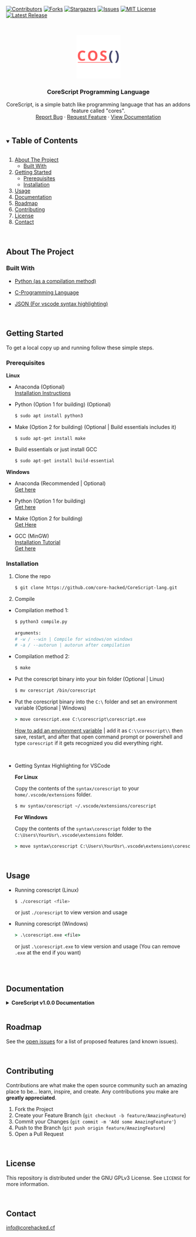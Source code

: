 [![Contributors][contributors-shield]][contributors-url]
[![Forks][forks-shield]][forks-url]
[![Stargazers][stars-shield]][stars-url]
[![Issues][issues-shield]][issues-url]
[![MIT License][license-shield]][license-url]
[![Latest Release][releaselateststable-shield]][releaselateststable-url]



<!-- PROJECT LOGO -->
<br />
<p align="center">
  <a href="https://github.com/core-hacked/">
    <img src="logo.png" alt="Logo" width="120" height="120">
  </a>

  <h3 align="center">CoreScript Programming Language</h3>

  <p align="center">
    CoreScript, is a simple batch like programming language that has an addons feature called "cores".
    <br />
    <a href="https://github.com/core-hacked/CoreScript-lang/issues">Report Bug</a>
    ·
    <a href="https://github.com/core-hacked/CoreScript-lang/issues">Request Feature</a>
    ·
    <a href="#documentation">View Documentation</a>
  </p>
</p>



<!-- TABLE OF CONTENTS -->
<details open="open">
  <summary><h2 style="display: inline-block">Table of Contents</h2></summary>
  <ol>
    <li>
      <a href="#about-the-project">About The Project</a>
      <ul>
        <li><a href="#built-with">Built With</a></li>
      </ul>
    </li>
    <li>
      <a href="#getting-started">Getting Started</a>
      <ul>
        <li><a href="#prerequisites">Prerequisites</a></li>
        <li><a href="#installation">Installation</a></li>
      </ul>
    </li>
    <li><a href="#usage">Usage</a></li>
    <li><a href="#documentation">Documentation</a></li>
    <li><a href="#roadmap">Roadmap</a></li>
    <li><a href="#contributing">Contributing</a></li>
    <li><a href="#license">License</a></li>
    <li><a href="#contact">Contact</a></li>
  </ol>
</details>

<br/>

<!-- ABOUT THE PROJECT -->
## About The Project

### Built With

* [Python (as a compilation method)](https://www.python.org/)

* [C-Programming Language](https://en.wikipedia.org/wiki/C_(programming_language))

* [JSON (For vscode syntax highlighting)](https://www.json.org/json-en.html)

<br/>

<!-- GETTING STARTED -->
## Getting Started

To get a local copy up and running follow these simple steps.

### Prerequisites

<b>Linux</b>

* Anaconda (Optional)<br/>
  [Installation Instructions](https://docs.anaconda.com/anaconda/install/linux/)

* Python (Option 1 for building) (Optional)
  ```sh
  $ sudo apt install python3
  ```
* Make (Option 2 for building) (Optional | Build essentials includes it)
   ```
   $ sudo apt-get install make
   ```
* Build essentials or just install GCC
  ```sh
  $ sudo apt-get install build-essential
  ```

<b>Windows</b>

* Anaconda (Recommended | Optional)<br/>
  [Get here](https://www.anaconda.com/products/individual)
  
* Python (Option 1 for building)<br/>
  [Get here](https://www.python.org/)
  
* Make (Option 2 for building)<br/>
  [Get Here](http://gnuwin32.sourceforge.net/packages/make.htm)
  
* GCC (MinGW)<br/>
 [Installation Tutorial](https://www.youtube.com/watch?v=sXW2VLrQ3Bs)<br/>
 [Get here](https://www.mingw-w64.org/downloads/)
 
 
### Installation
1. Clone the repo
   ```sh
   $ git clone https://github.com/core-hacked/CoreScript-lang.git
   ```
2. Compile
* Compilation method 1:
   ```sh
   $ python3 compile.py
   ```
   ```sh
   arguments:
   # -w / --win | Compile for windows/on windows
   # -a / --autorun | autorun after compilation
   ```
* Compilation method 2:
  ```sh
  $ make
  ```
* Put the corescript binary into your bin folder (Optional | Linux)
  ```sh
  $ mv corescript /bin/corescript
  ```

* Put the corescript binary into the ``C:\`` folder and set an environment variable (Optional | Windows)
  ```bat
  > move corescript.exe C:\corescript\corescript.exe
  ```
  [How to add an environment variable](https://docs.microsoft.com/en-us/previous-versions/office/developer/sharepoint-2010/ee537574(v=office.14)) | add it as ``C:\\corescript\\`` then save, restart, and after that open command prompt or powershell and type ``corescript`` if it gets recognized you did everything right. 

<br/>

* Getting Syntax Highlighting for VSCode
  
  <b>For Linux</b>

  Copy the contents of the ``syntax/corescript`` to your ``home/.vscode/extensions`` folder.

  ```sh
  $ mv syntax/corescript ~/.vscode/extensions/corescript
  ```

  <b>For Windows</b>

  Copy the contents of the ``syntax\corescript`` folder to the ``C:\Users\YourUsr\.vscode\extensions`` folder.

  ```bat
  > move syntax\corescript C:\Users\YourUsr\.vscode\extensions\corescript
  ```

<br/>

## Usage
* Running corescript (Linux)
  ```sh
  $ ./corescript <file>
  ```
  or just ``./corescript`` to view version and usage

* Running corescript (Windows)
  ```bat
  > .\corescript.exe <file>
  ```
  or just ``.\corescript.exe`` to view version and usage
  (You can remove ``.exe`` at the end if you want)
  
  <br/>
  <br/>
<!-- DOCUMENTATION -->
## Documentation
<details closed>
<summary><b>CoreScript v1.0.0 Documentation</b></summary>

<br/>

To Start create a file ending in ``.cos`` or ``.corescript`` and open it in your editor of choice.

<br/>

<b> Basics </b>

* Text Output
  ```
  # Print text with a new-line character at the end.
  print Hello World! 
  ```
  ```
  # Print text without a new-line character at the end.
  nprint Hello World! 
  ```

<BR/>

* Comments
  ```
  # this is a comment
  ```
  or the classic shebang for linux
  ```
  #!/bin/corescript
  ```

<b>Functions/labels, goto and return</b>

* Functions/Labels
  ```
  :ThisIsAlabel
  ```

  Functions are a little different than in other languages, since corescript works like batch, <br/> labels won't act like functions, which means that they are not being called, but rather marked
  as a point in the code that can be called to.

  ```
  # creating a label in corescript:
  :label-name
  # code to execute at this point here.
  ```

  To go to a label you can use ``goto label-name`` and the code below it will be executed. <br/> 
  Keep in mind that labels will be ignored and the code will be run anyways if you don't put them
  above your main label/function intern making them unreachable.

  If you need multiple functions after another, you can spare yourself the time of making a return-label. <br/><br/>
  All you need to do, to return to the original position of the code, ignoring the ``goto`` call is ``return``. 

  Keep in mind that ``return`` needs the name of your current function which it then uses to determine where it was last called.


  ```bat
  # example:

  goto main

  :my-function
  print example
  return my-function

  :main
  print hi
  goto my-function

  # code below here will be executed after the return function
  ```

<b>Variables</b>

* Creating variables
  ```js
  var VariableName = value
  ```
  Creating variables is very simple and doesn't require the type of the variable, var represents a multi-type-variable which can be a string, integer etc. as long as it can be represented as a value in memory.
  <br/><br/>

* Setting or changing the value of a variable
  ```bat
  set VariableName = newValue
  ```
  As simple as creating one, simply replace ``var`` with ``set``.
  <br/><br/>

* Using Variables
  
  To use variables you need brackets ``[]``.
  Inside of which you put the name of a variable.

  ```bat
  # example:
  print [VariableName]
  ```
<br/>

* Special Variables

  These speical variables can be used to get special characters or make null checks inside the code.

    1. ``[cos.empty]`` is as the name suggest an empty variable.

    2. ``[cos.space]`` if you are special and want to have a variable with the value of the <kbd>space</kbd> key, there you go.

    3. ``[cos.newline]`` since ``\n`` doesn't always work, you can use this variable to add a newline value somewhere in your code.

    4. ``[os.pinpoint]`` since CoreScript runs on both Windows, Linux and MacOS, you can get the users operating system with this variable.

```bat
# example os checking:

goto main

:platform-linux
print you are on linux ([os.pinpoint])
goto exit

:platform-win
print you are on windows ([os.pinpoint])
goto exit

:platform-apple
print you are on mac/an apple device ([os.pinpoint])
goto exit

:platform-unix
print you are on unix ([os.pinpoint])
goto exit

:platform-posix
print you are on posix ([os.pinpoint])
goto exit

:platform-unknown
print you are on an unknown platform ([os.pinpoint])
goto exit

:main
# windows x86 / x64 
if os.pinpoint = win32:platform-win
if os.pinpoint = win64:platform-win

# linux
if os.pinpoint = linux:platform-linux

# apple / mac os
if os.pinpoint = apple:platform-apple
if os.pinpoint = apple-unknown:platform-apple

# unix
if os.pinpoint = unix:platform-unix

# posix
if os.pinpoint = posix:platform-posix

# unknown / default if it is unable to pinpoint the os
if os.pinpoint = unknown:platform-unknown
goto exit

:exit
stop
```
<br/>

<b>if statements</b>

  Currently you can only check if something is equal to something, then execute code based on the result.

  To do this, you need a function/label which will be ran after it comes back as true and the if statement itself.

  ```py
  :LabelToExecute
  # if it comes back true run the code below..

  if [VariableName] = something:LableToExecute
  # every piece of code below the if will be the else statement.
  ```

<br/>

<b>User Input</b>

  ```
  input VariableName = Text you want to display.
  ```

  You can grab the users input into the variable specified after input and print text that can ask the user something after the ``=`` sign.

<br/>
<b>System or Filesystem operations</b>

* ``sys [command]`` execute any system command.

* ``mkdir [dirname]`` create a directory.

* ``rmdir [dirname]`` delete a directory.

* ``mk [filename]`` create a file.

* ``rm [filename]`` delete a file.

These are only officially tested on Windows and Linux, please submit a bug report if something doesn't work on your OS.

<br/>

<b>cores/addons</b>

* This feature is currently W.I.P and will come in V2.<Br/>
More information soon.

****

</details>

<br/>

<!-- ROADMAP -->
## Roadmap

See the [open issues](https://github.com/core-hacked/CoreScript-lang/issues) for a list of proposed features (and known issues).

<br/>

<!-- CONTRIBUTING -->
## Contributing

Contributions are what make the open source community such an amazing place to be... learn, inspire, and create. Any contributions you make are **greatly appreciated**.

1. Fork the Project
2. Create your Feature Branch (`git checkout -b feature/AmazingFeature`)
3. Commit your Changes (`git commit -m 'Add some AmazingFeature'`)
4. Push to the Branch (`git push origin feature/AmazingFeature`)
5. Open a Pull Request

<br/>

<!-- LICENSE -->
## License

This repository is distributed under the GNU GPLv3 License. See `LICENSE` for more information.

<br/>

<!-- CONTACT -->
## Contact

[info@corehacked.cf](mailto:info@corehacked.cf)


<!-- MARKDOWN LINKS & IMAGES -->
<!-- https://www.markdownguide.org/basic-syntax/#reference-style-links -->
[contributors-shield]: https://img.shields.io/github/contributors/core-hacked/corescript-lang.svg?colorA=1e1e28&colorB=E38C8F&style=for-the-badge&logo=starship%20style=for-the-badge
[contributors-url]: https://github.com/core-hacked/corescript-lang/graphs/contributors
[forks-shield]: https://img.shields.io/github/forks/core-hacked/corescript-lang.svg?colorA=1e1e28&colorB=A4B9EF&style=for-the-badge&logo=starship%20style=for-the-badge
[forks-url]: https://github.com/core-hacked/corescript-lang/network/members
[stars-shield]: https://img.shields.io/github/stars/core-hacked/corescript-lang.svg?colorA=1e1e28&colorB=EBDDAA&style=for-the-badge&logo=starship%20style=for-the-badge
[stars-url]: https://github.com/core-hacked/corescript-lang/stargazers
[issues-shield]: https://img.shields.io/github/issues/core-hacked/corescript-lang.svg?colorA=1e1e28&colorB=B1E3AD&style=for-the-badge&logo=starship%20style=for-the-badge
[issues-url]: https://github.com/core-hacked/corescript-lang/issues
[license-shield]: https://img.shields.io/github/license/core-hacked/corescript-lang.svg?colorA=1e1e28&colorB=F9C096&style=for-the-badge&logo=starship%20style=for-the-badge
[license-url]: https://github.com/core-hacked/corescript-lang/blob/master/LICENSE
[releaselateststable-shield]: https://img.shields.io/badge/Release-Stable%3A%20v1.0.0-blue?colorA=1e1e28&colorB=A4B9EF&style=for-the-badge&logo=starship%20style=for-the-badge
[releaselateststable-url]: https://github.com/core-hacked/corescript-lang/releases/latest
